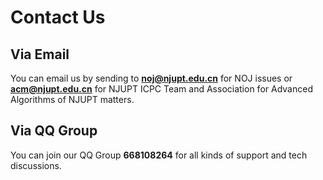 # Contact Us

## Via Email

You can email us by sending to **noj@njupt.edu.cn** for NOJ issues or **acm@njupt.edu.cn** for NJUPT ICPC Team and Association for Advanced Algorithms of NJUPT matters.

## Via QQ Group

You can join our QQ Group **668108264** for all kinds of support and tech discussions.